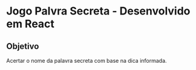 # Jogo Palvra Secreta - Desenvolvido em React

## Objetivo

Acertar o nome da palavra secreta com base na dica informada.

